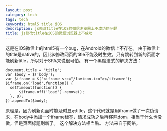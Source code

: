 ```yaml
---
layout: post
category: tech
tags: tech
keywords: html5 title iOS
description: js修改title在iOS的微信浏览器上不成功的问题
title: js修改title在iOS的微信浏览器上不成功
---
```


这是在iOS微信上的html5有一个bug，在Android的微信上不存在。
由于微信上的title是native的，因此js修改网页的title不能及时生效，只有跳转到新的页面才能刷新title，所以对于SPA来说很可怕。
有一个黑魔法式的解决方法：

```
document.title = "title";
var $body = $('body');
var $iframe = $('<iframe src="/favicon.ico"></iframe>');
$iframe.on('load',function() {
  setTimeout(function() {
      $iframe.off('load').remove();
  }, 0);
}).appendTo($body);
```

原理是，因为刷新页面时能及时显示title，这个代码就是用iframe做了一次伪请求，在body中添加一个iframe标签，请求成功之后再移除dom，相当于什么也没做，但是页面标题刷新了。
这个解决方法相当酷。
方法来自于网络。